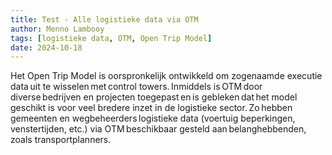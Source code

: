 ```yaml
---
title: Test - Alle logistieke data via OTM 
author: Menno Lambooy
tags: [logistieke data, OTM, Open Trip Model]
date: 2024-10-18
---
```


Het Open Trip Model is oorspronkelijk ontwikkeld om zogenaamde executie data uit te wisselen met control towers. Inmiddels is OTM door diverse bedrijven en projecten toegepast en is gebleken dat het model geschikt is voor veel bredere inzet in de logistieke sector. Zo hebben gemeenten en wegbeheerders logistieke data (voertuig beperkingen, venstertijden, etc.) via OTM beschikbaar gesteld aan belanghebbenden, zoals transportplanners.